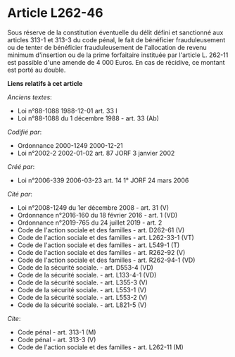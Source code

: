 # Article L262-46

Sous réserve de la constitution éventuelle du délit défini et sanctionné aux articles 313-1 et 313-3 du code pénal, le fait
de bénéficier frauduleusement ou de tenter de bénéficier frauduleusement de l'allocation de revenu minimum d'insertion ou de
la prime forfaitaire instituée par l'article L. 262-11 est passible d'une amende de 4 000 Euros. En cas de récidive, ce
montant est porté au double.

**Liens relatifs à cet article**

_Anciens textes_:

  - Loi n°88-1088 1988-12-01 art. 33 I
  - Loi n°88-1088 du 1 décembre 1988 - art. 33 (Ab)

_Codifié par_:

  - Ordonnance 2000-1249 2000-12-21
  - Loi n°2002-2 2002-01-02 art. 87 JORF 3 janvier 2002

_Créé par_:

  - Loi n°2006-339 2006-03-23 art. 14 1° JORF 24 mars 2006

_Cité par_:

  - Loi n°2008-1249 du 1er décembre 2008 - art. 31 (V)
  - Ordonnance n°2016-160 du 18 février 2016 - art. 1 (VD)
  - Ordonnance n°2019-765 du 24 juillet 2019 - art. 2
  - Code de l'action sociale et des familles - art. D262-61 (V)
  - Code de l'action sociale et des familles - art. L262-33-1 (VT)
  - Code de l'action sociale et des familles - art. L549-1 (T)
  - Code de l'action sociale et des familles - art. R262-92 (V)
  - Code de l'action sociale et des familles - art. R262-94-1 (VD)
  - Code de la sécurité sociale. - art. D553-4 (VD)
  - Code de la sécurité sociale. - art. L133-4-1 (VD)
  - Code de la sécurité sociale. - art. L355-3 (V)
  - Code de la sécurité sociale. - art. L553-1 (V)
  - Code de la sécurité sociale. - art. L553-2 (V)
  - Code de la sécurité sociale. - art. L821-5 (V)

_Cite_:

  - Code pénal - art. 313-1 (M)
  - Code pénal - art. 313-3 (V)
  - Code de l'action sociale et des familles - art. L262-11 (M)
